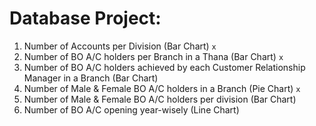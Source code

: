 # Database Project:
1. Number of Accounts per Division (Bar Chart) `x`
2. Number of BO A/C holders per Branch in a Thana (Bar Chart) `x`
3. Number of BO A/C holders achieved by each Customer Relationship Manager in a Branch (Bar Chart) 
4. Number of Male & Female BO A/C holders in a Branch (Pie Chart) `x`
5. Number of Male & Female BO A/C holders per division (Bar Chart) 
6. Number of BO A/C opening year-wisely (Line Chart)
